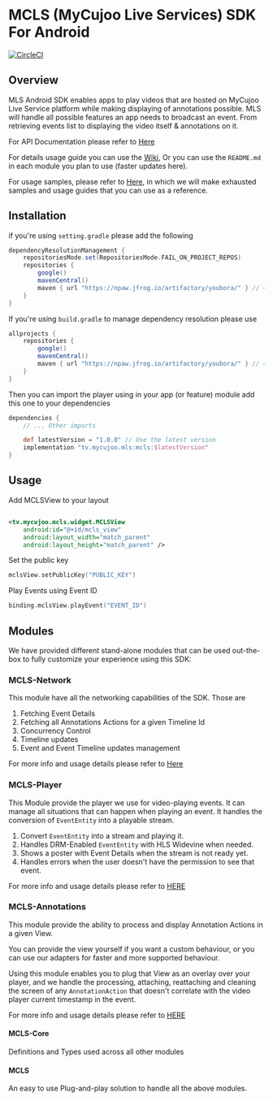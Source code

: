 # MCLS (MyCujoo Live Services) SDK For Android

[![CircleCI](https://dl.circleci.com/status-badge/img/gh/mycujoo/mls-android-v2/tree/main.svg?style=svg&circle-token=328b6c285d7e39aa44ee54352f84e6b07e0b5582)](https://dl.circleci.com/status-badge/redirect/gh/mycujoo/mls-android-v2/tree/main)

## Overview

MLS Android SDK enables apps to play videos that are hosted on MyCujoo Live Service platform while
making displaying of annotations possible.
MLS will handle all possible features an app needs to broadcast an event. From retrieving events
list to displaying the video itself & annotations on it.

For API Documentation please refer to [Here](https://mycujoo.github.io/mls-android-v2)

For details usage guide you can use the [Wiki](https://github.com/mycujoo/mls-android-v2/wiki), Or
you can use the `README.md` in each module you plan to use (faster updates here).

For usage samples, please refer to [Here](https://github.com/mycujoo/mls-android-v2/tree/main/samples), in which we will make exhausted samples and 
usage guides that you can use as a reference.

## Installation

if you're using `setting.gradle` please add the following

```groovy
dependencyResolutionManagement {
    repositoriesMode.set(RepositoriesMode.FAIL_ON_PROJECT_REPOS)
    repositories {
        google()
        mavenCentral()
        maven { url "https://npaw.jfrog.io/artifactory/youbora/" } // <-- Add this one
    }
}
```

If you're using `build.gradle` to manage dependency resolution please use

```groovy
allprojects {
    repositories {
        google()
        mavenCentral()
        maven { url "https://npaw.jfrog.io/artifactory/youbora/" } // <-- Add this one
    }
}
```

Then you can import the player using in your app (or feature) module add this one to your
dependencies

```groovy
dependencies {
    // ... Other imports 

    def latestVersion = "1.0.0" // Use the latest version
    implementation "tv.mycujoo.mls:mcls:$latestVersion"
}
```

## Usage

Add MCLSView to your layout

```xml

<tv.mycujoo.mcls.widget.MCLSView
    android:id="@+id/mcls_view"
    android:layout_width="match_parent"
    android:layout_height="match_parent" />
```

Set the public key

```kotlin
mclsView.setPublicKey("PUBLIC_KEY")
```

Play Events using Event ID

```kotlin
binding.mclsView.playEvent("EVENT_ID")
```

## Modules

We have provided different stand-alone modules that can be used out-the-box to fully customize your
experience using this SDK:

### MCLS-Network

This module have all the networking capabilities of the SDK.
Those are

1. Fetching Event Details
2. Fetching all Annotations Actions for a given Timeline Id
3. Concurrency Control
4. Timeline updates
5. Event and Event Timeline updates management

For more info and usage details please refer to [Here](https://github.com/mycujoo/mls-android-v2/wiki/MCLS-Network)

### MCLS-Player

This Module provide the player we use for video-playing events.
It can manage all situations that can happen when playing an event. It handles the conversion
of `EventEntity` into a playable stream.

1. Convert `EventEntity` into a stream and playing it.
2. Handles DRM-Enabled `EventEntity` with HLS Widevine when needed.
3. Shows a poster with Event Details when the stream is not ready yet.
4. Handles errors when the user doesn't have the permission to see that event.

For more info and usage details please refer to [HERE](https://github.com/mycujoo/mls-android-v2/wiki/MCLS-Player)

### MCLS-Annotations

This module provide the ability to process and display Annotation Actions in a given View.

You can provide the view yourself if you want a custom behaviour, or you can use our adapters for
faster and more supported behaviour.

Using this module enables you to plug that View as an overlay over your player,
and we handle the processing, attaching, reattaching and cleaning the screen of any
`AnnotationAction` that doesn't correlate with the video player
current timestamp in the event.

For more info and usage details please refer to [HERE](https://github.com/mycujoo/mls-android-v2/wiki/MCLS-Annoations)

#### MCLS-Core

Definitions and Types used across all other modules

#### MCLS

An easy to use Plug-and-play solution to handle all the above modules.

